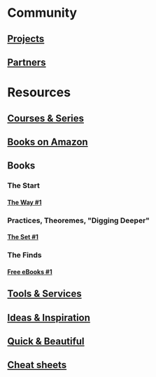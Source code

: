 # Community
## [Projects](/community/projects/projects_1.md)
## [Partners](/community/partners/partners_1.md)
# Resources
## [Courses & Series](/resources/cources/cources_1.md)
## [Books on Amazon](/resources/books/books_1.md)

## Books
### The Start
#### [The Way #1](/resources/books/starts/way_1.md)
### Practices, Theoremes, "Digging Deeper"
#### [The Set #1](/resources/books/sets/set_1.md)
### The Finds
#### [Free eBooks #1](/resources/books/finds/find_1.md)
## [Tools & Services](/resources/tools/tools_1.md)
## [Ideas & Inspiration](/resources/ideas/ideas_1.md)
## [Quick & Beautiful](resources/QuickAndBeautiful/iconic_1.md)
## [Cheat sheets](resources/cheatsheets/cheatsheets_1.md)
